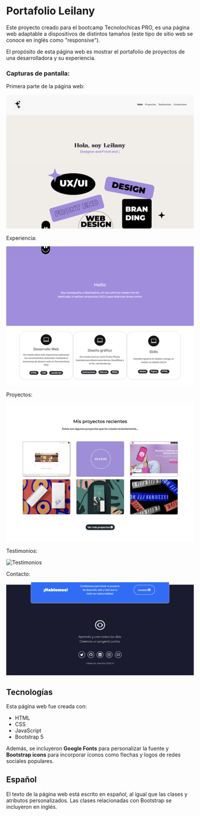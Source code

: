 # Portafolio Leilany

Este proyecto creado para el bootcamp Tecnolochicas PRO, es una página web adaptable a dispositivos de distintos tamaños (este tipo de sitio web se conoce en inglés como "responsive"). 

El propósito de esta página web es mostrar el portafolio de proyectos de una desarrolladora y su experiencia. 

### Capturas de pantalla:

Primera parte de la página web:

![Primera parte, header y quien soy](imagenes/captura_1.png)

Experiencia:

![Experiencia Hola y skills](imagenes/captura_2.png)

Proyectos:

![Mis proyectos ](imagenes/captura_3.png)

Testimonios:

![Testimonios](imagenes/contac_footer.png)

Contacto:

![Contacto](imagenes/screenshot5.png)

## Tecnologías

Esta página web fue creada con:

* HTML
* CSS
* JavaScript 
* Bootstrap 5

Además, se incluyeron **Google Fonts** para personalizar la fuente y **Bootstrap icons** para incorporar íconos como flechas y logos de redes sociales populares. 

## Español

El texto de la página web está escrito en español, al igual que las clases y atributos personalizados. Las clases relacionadas con Bootstrap se incluyeron en inglés.




